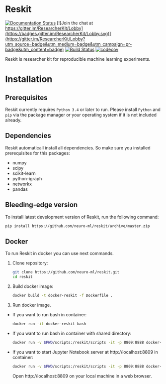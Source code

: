 # Reskit

[![Documentation Status](https://readthedocs.org/projects/reskit/badge/?version=latest)](http://reskit.readthedocs.io/en/latest/?badge=latest)
[![Join the chat at https://gitter.im/ResearcherKit/Lobby](https://badges.gitter.im/ResearcherKit/Lobby.svg)](https://gitter.im/ResearcherKit/Lobby?utm_source=badge&utm_medium=badge&utm_campaign=pr-badge&utm_content=badge)
[![Build Status](https://travis-ci.org/neuro-ml/reskit.svg?branch=master)](https://travis-ci.org/neuro-ml/reskit)
[![codecov](https://codecov.io/gh/neuro-ml/reskit/branch/master/graph/badge.svg)](https://codecov.io/gh/neuro-ml/reskit)

Reskit is researcher kit for reproducible machine learning experiments.

# Installation

## Prerequisites

Reskit currently requires ``Python 3.4`` or later to run. 
Please install ``Python`` and ``pip`` via the package manager
or your operating system if it is not included already.

## Dependencies

Reskit automaticall install all dependencies. 
So make sure you installed prerequisites for this packages:

* numpy
* scipy
* scikit-learn
* python-igraph
* networkx
* pandas


## Bleeding-edge version

To install latest development version of Reskit, run the following command:

```bash
pip install https://github.com/neuro-ml/reskit/archive/master.zip
```

## Docker

To run Reskit in docker you can use next commands.

1. Clone repository:

    ```bash
    git clone https://github.com/neuro-ml/reskit.git
    cd reskit
    ```

2. Build docker image:

    ```bash
    docker build -t docker-reskit -f Dockerfile .
    ```

3. Run docker image.
  * If you want to run bash in container:

    ```bash
    docker run -it docker-reskit bash
    ```

  * If you want to run bash in container with shared directory:

    ```bash
    docker run -v $PWD/scripts:/reskit/scripts -it -p 8809:8888 docker-reskit bash
    ```

  * If you want to start Jupyter Notebook server at http://localhost:8809 in container:

    ```bash
    docker run -v $PWD/scripts:/reskit/scripts -it -p 8809:8888 docker-reskit jupyter notebook --no-browser --ip="*"
    ```

    Open http://localhost:8809 on your local machine in a web browser.
